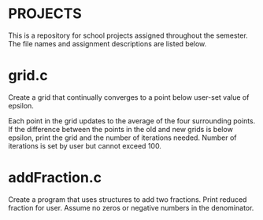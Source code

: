 PROJECTS
========
This is a repository for school projects assigned throughout the semester. The file names and assignment descriptions are listed below.

grid.c
========
Create a grid that continually converges to a point below user-set value of epsilon.

Each point in the grid updates to the average of the four surrounding points. If the difference between the points in the old and new grids is below epsilon, print the grid and the number of iterations needed. Number of iterations is set by user but cannot exceed 100.

addFraction.c
========
Create a program that uses structures to add two fractions. Print reduced fraction for user. Assume no zeros or negative numbers in the denominator.
